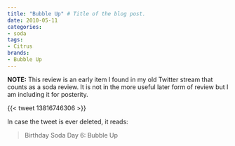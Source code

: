 ```yaml
---
title: "Bubble Up" # Title of the blog post.
date: 2010-05-11
categories:
- soda
tags:
- Citrus
brands:
- Bubble Up
---
```


**NOTE:** This review is an early item I found in my old Twitter stream that counts as a soda review. It is not in the more useful later form of review but I am including it for posterity.

{{< tweet 13816746306 >}}

In case the tweet is ever deleted, it reads:
> Birthday Soda Day 6: Bubble Up